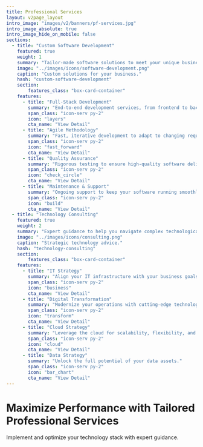 ```yaml
---
title: Professional Services
layout: v2page_layout
intro_image: "images/v2/banners/pf-services.jpg"
intro_image_absolute: true
intro_image_hide_on_mobile: false
sections:
  - title: "Custom Software Development"
    featured: true
    weight: 1
    summary: "Tailor-made software solutions to meet your unique business needs."
    image: "../images/icons/software-development.png"
    caption: "Custom solutions for your business."
    hash: "custom-software-development"
    section:
        features_class: "box-card-container"
    features:
      - title: "Full-Stack Development"
        summary: "End-to-end development services, from frontend to backend."
        span_class: "icon-serv py-2"
        icon: "layers"
        cta_name: "View Detail"
      - title: "Agile Methodology"
        summary: "Fast, iterative development to adapt to changing requirements."
        span_class: "icon-serv py-2"
        icon: "fast_forward"
        cta_name: "View Detail"
      - title: "Quality Assurance"
        summary: "Rigorous testing to ensure high-quality software delivery."
        span_class: "icon-serv py-2"
        icon: "check_circle"
        cta_name: "View Detail"
      - title: "Maintenance & Support"
        summary: "Ongoing support to keep your software running smoothly."
        span_class: "icon-serv py-2"
        icon: "build"
        cta_name: "View Detail"
  - title: "Technology Consulting"
    featured: true
    weight: 2
    summary: "Expert guidance to help you navigate complex technological landscapes."
    image: "../images/icons/consulting.png"
    caption: "Strategic technology advice."
    hash: "technology-consulting"
    section:
        features_class: "box-card-container"
    features:
      - title: "IT Strategy"
        summary: "Align your IT infrastructure with your business goals."
        span_class: "icon-serv py-2"
        icon: "business"
        cta_name: "View Detail"
      - title: "Digital Transformation"
        summary: "Modernize your operations with cutting-edge technology."
        span_class: "icon-serv py-2"
        icon: "transform"
        cta_name: "View Detail"
      - title: "Cloud Strategy"
        summary: "Leverage the cloud for scalability, flexibility, and cost efficiency."
        span_class: "icon-serv py-2"
        icon: "cloud"
        cta_name: "View Detail"
      - title: "Data Strategy"
        summary: "Unlock the full potential of your data assets."
        span_class: "icon-serv py-2"
        icon: "bar_chart"
        cta_name: "View Detail"
---
```


# Maximize Performance with Tailored Professional Services

Implement and optimize your technology stack with expert guidance.
